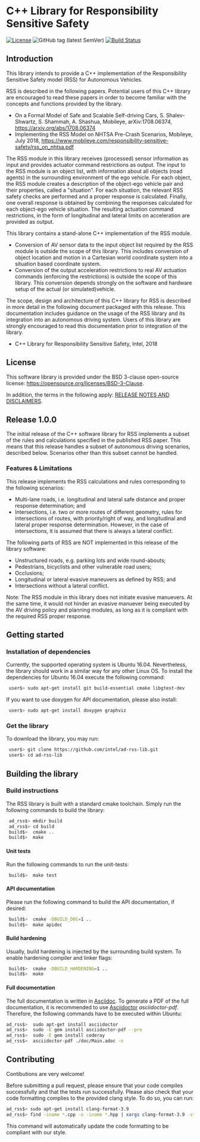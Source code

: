 ﻿C++ Library for Responsibility Sensitive Safety
=====

[![License](https://img.shields.io/badge/License-BSD%203--Clause-blue.svg)](https://opensource.org/licenses/BSD-3-Clause)
![GitHub tag (latest SemVer)](https://img.shields.io/github/tag/intel/ad-rss-lib.svg)
[![Build Status](https://travis-ci.com/intel/ad-rss-lib.svg?branch=master)](https://travis-ci.com/intel/ad-rss-lib)

## Introduction
This library intends to provide a C++ implementation of the Responsibility Sensitive Safety model (RSS) for Autonomous Vehicles.

RSS is described in the following papers. Potential users of this C++ library are encouraged to read these papers in order to become familiar with the concepts and functions provided by the library.
- On a Formal Model of Safe and Scalable Self-driving Cars, S. Shalev-Shwartz, S. Shammah, A. Shashua, Mobileye, arXiv:1708.06374, https://arxiv.org/abs/1708.06374
- Implementing the RSS Model on NHTSA Pre-Crash Scenarios, Mobileye, July 2018, https://www.mobileye.com/responsibility-sensitive-safety/rss_on_nhtsa.pdf

The RSS module in this library receives (processed) sensor information as input and provides actuator command restrictions as output. The input to the RSS module is an object list, with information about all objects (road agents) in the surrounding environment of the ego vehicle. For each object, the RSS module creates a description of the object-ego vehicle pair and their properties, called a "situation". For each situation, the relevant RSS safety checks are performed and a proper response is calculated. Finally, one overall response is obtained by combining the responses calculated for each object-ego vehicle situation. The resulting actuation command restrictions, in the form of longitudinal and lateral limits on acceleration are provided as output.

This library contains a stand-alone C++ implementation of the RSS module.
- Conversion of AV sensor data to the input object list required by the RSS module is outside the scope of this library. This includes conversion of object location and motion in a Cartesian world coordinate system into a situation based coordinate system.
- Conversion of the output acceleration restrictions to real AV actuation commands (enforcing the restrictions) is outside the scope of this library. This conversion depends strongly on the software and hardware setup of the actual (or simulated)vehicle.

The scope, design and architecture of this C++ library for RSS is described in more detail in the following document packaged with this release. This documentation includes guidance on the usage of the RSS library and its integration into an autonomous driving system. Users of this library are strongly encouraged to read this documentation prior to integration of the library.
- C++ Library for Responsibility Sensitive Safety, Intel, 2018


## License
This software library is provided under the BSD 3-clause open-source license: https://opensource.org/licenses/BSD-3-Clause.

In addition, the terms in the following apply:
[RELEASE NOTES AND DISCLAIMERS](./RELEASE_NOTES_AND_DISCLAIMERS.md).

## Release 1.0.0
The initial release of the C++ software library for RSS implements a subset of the rules and calculations specified in the published RSS paper. This means that this release handles a subset of autonomous driving scenarios, described below. Scenarios other than this subset cannot be handled.

### Features & Limitations
This release implements the RSS calculations and rules corresponding to the following scenarios:
- Multi-lane roads, i.e. longitudinal and lateral safe distance and proper response determination; and
- Intersections, i.e. two or more routes of different geometry, rules for intersections of routes, with priority/right of way, and longitudinal and lateral proper response determination. However, in the case of intersections, it is assumed that there is always a lateral conflict.

The following parts of RSS are NOT implemented in this release of the library software:
- Unstructured roads, e.g. parking lots and wide round-abouts;
- Pedestrians, bicyclists and other vulnerable road users;
- Occlusions;
- Longitudinal or lateral evasive maneuvers as defined by RSS; and
- Intersections without a lateral conflict.

Note: The RSS module in this library does not initiate evasive manuevers. At the same time, it would not hinder an evasive manuever being executed by the AV driving policy and planning modules, as long as it is compliant with the required RSS proper response.


## Getting started

### Installation of dependencies
Currently, the supported operating system is Ubuntu 16.04. Nevertheless, the library should work in a similar way for any other Linux OS.
To install the dependencies for Ubuntu 16.04 execute the following command:
```bash
 user$> sudo apt-get install git build-essential cmake libgtest-dev
```

If you want to use doxygen for API documentation, please also install:
```bash
 user$> sudo apt-get install doxygen graphviz
```

### Get the library
To download the library, you may run:
```bash
 user$> git clone https://github.com/intel/ad-rss-lib.git
 user$> cd ad-rss-lib
```

## Building the library

### Build instructions
The RSS library is built with a standard cmake toolchain. Simply run the following commands to build the library:
```bash
 ad_rss$> mkdir build
 ad_rss$> cd build
 build$>  cmake ..
 build$>  make
```

#### Unit tests
Run the following commands to run the unit-tests:
```bash
 build$>  make test
```

#### API documentation
Please run the following command to build the API documentation, if desired:
```bash
 build$>  cmake -DBUILD_DOC=1 ..
 build$>  make apidoc
```

#### Build hardening
Usually, build hardening is injected by the surrounding build system. To enable hardening compiler and linker flags:
```bash
 build$>  cmake -DBUILD_HARDENING=1 ..
 build$>  make
```

#### Full documentation
The full documentation is written in [Asciidoc](http://asciidoc.org/). To generate a PDF of the full documentation, it is recommended to use [Asciidoctor](https://asciidoctor.org) _asciidoctor-pdf_. Therefore, the following commands have to be executed within Ubuntu:

```bash
ad_rss$>  sudo apt-get install asciidoctor
ad_rss$>  sudo -E gem install asciidoctor-pdf --pre
ad_rss$>  sudo -E gem install coderay
ad_rss$>  asciidoctor-pdf ./doc/Main.adoc -n
```

## Contributing
Contibutions are very welcome!

Before submitting a pull request, please ensure that your code compiles successfully and that the tests run successfully.
Please also check that your code formatting complies to the provided clang style. To do so, you can run:
```bash
ad_rss$> sudo apt-get install clang-format-3.9
ad_rss$> find -iname *.cpp -o -iname *.hpp | xargs clang-format-3.9 -style=file -i
```
This command will automatically update the code formatting to be compliant with our style.
